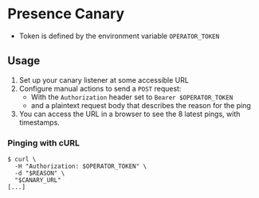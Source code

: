 # Presence Canary

- Token is defined by the environment variable `OPERATOR_TOKEN`

## Usage

1. Set up your canary listener at some accessible URL
2. Configure manual actions to send a `POST` request:
   - With the `Authorization` header set to `Bearer $OPERATOR_TOKEN`
   - and a plaintext request body that describes the reason for the ping
3. You can access the URL in a browser to see the 8 latest pings, with timestamps.

### Pinging with cURL

```shell
$ curl \
  -H "Authorization: $OPERATOR_TOKEN" \
  -d "$REASON" \
  "$CANARY_URL"
[...]
```
